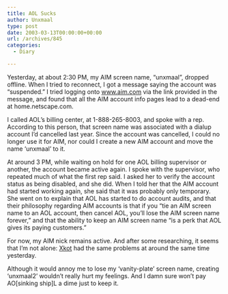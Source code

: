 ```yaml
---
title: AOL Sucks
author: Unxmaal
type: post
date: 2003-03-13T00:00:00+00:00
url: /archives/845
categories:
  - Diary

---
```

Yesterday, at about 2:30 PM, my AIM screen name, &#8220;unxmaal&#8221;, dropped offline. When I tried to reconnect, I got a message saying the account was &#8220;suspended.&#8221; I tried logging onto www.aim.com via the link provided in the message, and found that all the AIM account info pages lead to a dead-end at home.netscape.com.

I called AOL&#8217;s billing center, at 1-888-265-8003, and spoke with a rep. According to this person, that screen name was associated with a dialup account I&#8217;d cancelled last year. Since the account was cancelled, I could no longer use it for AIM, nor could I create a new AIM account and move the name &#8216;unxmaal&#8217; to it. 

At around 3 PM, while waiting on hold for one AOL billing supervisor or another, the account became active again. I spoke with the supervisor, who repeated much of what the first rep said. I asked her to verify the account status as being disabled, and she did. When I told her that the AIM account had started working again, she said that it was probably only temporary. She went on to explain that AOL has started to do account audits, and that their philosophy regarding AIM accounts is that if you &#8220;tie an AIM screen name to an AOL account, then cancel AOL, you&#8217;ll lose the AIM screen name forever,&#8221; and that the ability to keep an AIM screen name &#8220;is a perk that AOL gives its paying customers.&#8221;

For now, my AIM nick remains active. And after some researching, it seems that I&#8217;m not alone: [Xkot][1] had the same problems at around the same time yesterday.

Although it would annoy me to lose my &#8216;vanity-plate&#8217; screen name, creating &#8216;unxmaal2&#8217; wouldn&#8217;t really hurt my feelings. And I damn sure won&#8217;t pay AO[sinking ship]L a dime just to keep it.

 [1]: http://www.xkot.net/mt_archives/001911.html#001911